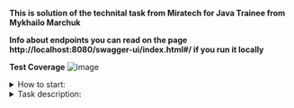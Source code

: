 **This is solution of the technital task from Miratech for Java Trainee from Mykhailo Marchuk**

**Info about endpoints you can read on the page http://localhost:8080/swagger-ui/index.html#/ if you run it locally**

**Test Coverage**
![image](https://github.com/marchuk-engineer/miratech-techtask/assets/112648286/ba36f939-aa3c-40f6-b840-8aeedb99b8ce)


<details lang="java">
<summary>How to start:</summary>

<details lang="java">
<summary>In Intellij Idea:</summary>

1. Clone project.
2. Run test
```
mvn test
```
3. Start server
```
mvn clean install -Dmaven.test.skip=true
```

</details>

<details lang="java">
<summary>Docker:</summary>

```
docker pull mishaakamichael999/miratech-techtask
```

```
docker run -d --name miratech-techtask -p 8080:8080 mishaakamichael999/miratech-techtask
```

</details>


</details>

<details lang="java">
<summary>Task description:</summary>
Simple RESTful API for managing tasks. The API should allow users to perform CRUD operations (Create, Read, Update, Delete) on tasks.

Technologies:

Use Spring Boot for server-side development.
Use any appropriate database of your choice (e.g., PostgreSQL, SQLite, etc.) for storing tasks.
Use git as a version control system (maybe create a private GitHub repository)


Endpoints:

The API should have endpoints for performing CRUD operations on tasks.

Implement the following endpoints:

GET /tasks: Retrieve all tasks.
GET /tasks/:id: Retrieve a specific task by ID.
POST /tasks: Create a new task.
PUT /tasks/:id: Update an existing task by ID.
DELETE /tasks/:id: Delete a task by ID.

Task Model:

A task should have the following attributes:
id: Unique identifier for the task (can be auto-generated).
title: Title of the task.
description: Description of the task.
status: Status of the task (e.g., "pending", "completed", "in progress", etc.).

Data Persistence:

Persist task data using a database of your choice.
Set up appropriate database schema and models for storing tasks.

Optional tasks:

These are not in any particular order.

Validation:
Implement basic validation for input data.
Ensure that required fields are present when creating or updating tasks.
Validate the input data to ensure it meets the expected format and type.
Error Handling:
Implement error handling for various scenarios (e.g., invalid input, server errors, etc.).
Return appropriate HTTP status codes and error messages.
Testing:
Write basic integration tests to ensure that API endpoints work as expected.
Use a testing framework
Test CRUD operations for tasks, including edge cases.
Filtering:
Add optional filtering of tasks by attributes in GET method
Optional attributes may be present in query in form &attr1=value1&attr2=value2
Only tasks with matching attributes are returned in response

</details>





